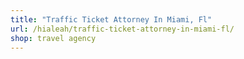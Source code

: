 ```yaml
---
title: "Traffic Ticket Attorney In Miami, Fl"
url: /hialeah/traffic-ticket-attorney-in-miami-fl/
shop: travel agency
---
```

